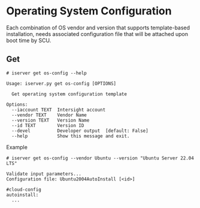 # Operating System Configuration

Each combination of OS vendor and version that supports template-based installation, needs associated configuration file that will be attached upon boot time by SCU.

## Get

```
# iserver get os-config --help

Usage: iserver.py get os-config [OPTIONS]

  Get operating system configuration template

Options:
  --iaccount TEXT  Intersight account
  --vendor TEXT    Vendor Name
  --version TEXT   Version Name
  --id TEXT        Version ID
  --devel          Developer output  [default: False]
  --help           Show this message and exit.
```

Example

```
# iserver get os-config --vendor Ubuntu --version "Ubuntu Server 22.04 LTS"

Validate input parameters...
Configuration file: Ubuntu2004AutoInstall [<id>]

#cloud-config
autoinstall:
  ...
```